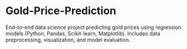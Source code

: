 # Gold-Price-Prediction
End-to-end data science project predicting gold prices using regression models (Python, Pandas, Scikit-learn, Matplotlib). Includes data preprocessing, visualization, and model evaluation.
